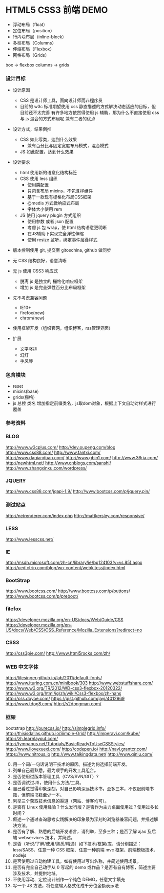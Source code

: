 HTML5 CSS3 前端 DEMO
============

* 浮动布局（float）
* 定位布局（position）
* 行内块布局（inline-block）
* 多栏布局（Columns）
* 伸缩布局（Flexbox）
* 网格布局（Grids）

box -> flexbox
columns -> grids

### 设计目标

* 设计原因
    * CSS 是设计师工具，面向设计师而非程序员
    * 目前的 w3c 标准期望使用 css 静态描述的方式解决动态适应的目标，但目前还不太完善
        有许多地方依然得使用 js 辅助，那为什么不直接使用 css 与 js 混合的方式布局呢
        兼有二者的优点
* 设计方式，结果倒推
    * CSS 如此写类，达到什么效果
        * 兼有百分比与固定宽度布局模式，混合模式
    * JS 如此配置，达到什么效果
* 设计要求
    * html 使用新的语意化结构标签
    * CSS 使用 less 组织
        * 使用类配置
        * 只包含布局 mixins，不包含样组件
        * 基于一款现有栅格化布局CSS框架
        * @media 方式做响应式布局
        * 字体大小使用 rem
    * JS 使用 jquery plugin 方式组织
        * 使用参数 或者 json 配置
        * 考虑 js 包 wrap，使 html 结构语意更明晰
        * 在JS辅助下实现完全弹性伸缩
        * 使用 resize 监听，绑定事件层叠样式
* 版本控制使用 git, 提交至 gitoschina, github 做同步

* 无 CSS 结构良好，语意清晰
* 无 js 使用 CSS3 响应式
    * 脱离 js 是独立的 栅格化响应框架
    * 增加 js 是完全弹性百分比布局框架
* 先不考虑兼容问题
    * IE10+
    * firefox(new)
    * chrom(new)

* 使用框架开发（组织官网，组织博客，rss管理界面）

* 扩展
    * 文字竖排
    * 幻灯
    * 手风琴

### 包含模块

* reset
* mixins(base)
* grids(栅格)
* js 总控
    类名 增加指定前缀类名，js取dom对象，根据上下文自动对样式进行覆盖

### 参考资料

### BLOG
http://www.w3cplus.com/
http://dev.oupeng.com/blog
http://www.css88.com/
http://www.fantxi.com/
http://www.daqianduan.com/
http://www.gbin1.com/
http://www.36ria.com/
http://newhtml.net/
http://www.cnblogs.com/sanshi/
http://www.zhangxinxu.com/wordpress/

### JQUERY
http://www.css88.com/jqapi-1.9/
http://www.bootcss.com/p/jquery.pin/

### 测试站点
http://netrenderer.com/index.php
http://mattkersley.com/responsive/

### LESS
http://www.lesscss.net/

### IE
http://msdn.microsoft.com/zh-cn/library/ie/bg124103(v=vs.85).aspx
http://ued.ctrip.com/blog/wp-content/webkitcss/index.html

### BootStrap
http://www.bootcss.com/
http://www.bootcss.com/p/buttons/
http://www.bootcss.com/p/preboot/

### filefox
https://developer.mozilla.org/en-US/docs/Web/Guide/CSS
https://developer.mozilla.org/en-US/docs/Web/CSS/CSS_Reference/Mozilla_Extensions?redirect=no

### CSS3
http://css3pie.com/
http://www.html5rocks.com/zh/

### WEB 中文字体
http://lifesinger.github.io/lab/2011/default-fonts/
http://www.ituring.com.cn/minibook/303
http://www.webstuffshare.com/
http://www.w3.org/TR/2012/WD-css3-flexbox-20120322/
http://www.w3.org/html/ig/zh/wiki/Css3-flexbox/zh-hans
http://css.doyoe.com/
https://gist.github.com/jayj/4012969
http://www.tdog8.com/
http://s2dongman.com/

### 框架
bootstrap
http://purecss.io/
http://simplegrid.info/
http://thisisdallas.github.io/Simple-Grid/
http://imperavi.com/kube/
http://zh.learnlayout.com/
http://tympanus.net/Tutorials/BasicReadyToUseCSSStyles/
http://www.ilovexuexi.com/
http://codepen.io/
http://navi.grantcr.com/
https://www.nitrous.io
http://www.talkingdata.net/
http://www.qiniu.com/

0. 用一个词/一句话说明干技术的原因。描述为何选择前端开发。
1. 列举自己最熟悉，最为顺手的开发工具组合。
2. 是否使用过版本管理工具（CVS/SVN/GIT）?
3. 是否调试过JS，使用什么方法/工具。
4. 自己看过觉得印象深刻，对自己影响深远技术书，至多三本，不仅限前端书籍，但前端书籍至少一本。
5. 列举三个获取技术信息的渠道（网站、博客均可）。
6. 是否有 Linux 使用经验？什么发行版？是否作为主力桌面使用过？使用过多长时间？
7. 叙述一个通过查询思考实践解决的印象最为深刻的浏览器兼容问题，并描述解决方法。
8. 是否有了解、熟悉的后端开发语言，请列举，至多三种；是否了解 ajax 及后端 webservices 技术，并简述。
9. 是否（听说/了解/使用/熟悉/精通）如下技术/框架/库，请分别描述：
    less/SASS、任意一种 CSS 框架、任意一种前端 mvc 框架、前端模板技术、nodejs
10. 是否使用过自动构建工具，如有使用过写出名称，并简述使用场景。
11. 是否有完全自己动手从 0 写起的 demo 或作品？是否有自有博客，简述主要涉及技术，并提供地址。
12. 不使用浮动、定位设计制作一个纯色 DEMO，任意文字填充
13. 写一个 JS 方法，将任意输入格式化成千分位金额表示法
